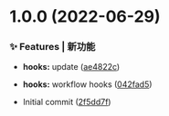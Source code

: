 # 1.0.0 (2022-06-29)


### ✨ Features | 新功能

* **hooks:** update ([ae4822c](https://github.com/Danwzj/frontend-workflow/commit/ae4822c287aea267dd8793bdbf1a5c570a465a14))
* **hooks:** workflow hooks ([042fad5](https://github.com/Danwzj/frontend-workflow/commit/042fad59bc1b0370fcf61affa517413bb3e5a305))


* Initial commit ([2f5dd7f](https://github.com/Danwzj/frontend-workflow/commit/2f5dd7f9f566555bb4a3a16e844094d7af38dfc8))



